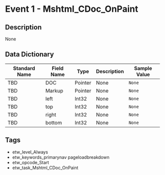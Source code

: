 # Event 1 - Mshtml_CDoc_OnPaint

## Description
None

## Data Dictionary
|Standard Name|Field Name|Type|Description|Sample Value|
|---|---|---|---|---|
|TBD|DOC|Pointer|None|`None`|
|TBD|Markup|Pointer|None|`None`|
|TBD|left|Int32|None|`None`|
|TBD|top|Int32|None|`None`|
|TBD|right|Int32|None|`None`|
|TBD|bottom|Int32|None|`None`|

## Tags
* etw_level_Always
* etw_keywords_primarynav pageloadbreakdown
* etw_opcode_Start
* etw_task_Mshtml_CDoc_OnPaint